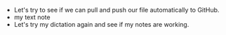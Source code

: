 
- Let's try to see if we can pull and push our file automatically to GitHub.
- my text note
- Let's try my dictation again and see if my notes are working.
